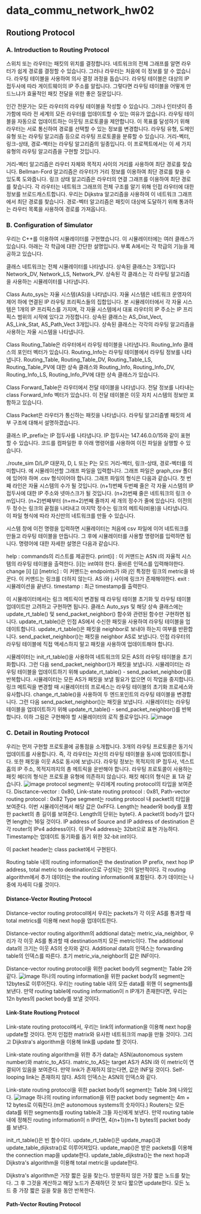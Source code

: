 # data_commu_network_hw02

## Routiong Protocol
### A. Introduction to Routing Protocol
스위치 또는 라우터는 패킷의 위치를 결정합니다.
네트워크의 전체 그래프를 알면 라우터가 쉽게 경로를 결정할 수 있습니다.
그러나 라우터는 처음에 이 정보를 알 수 없습니다.
라우팅 테이블을 사용하여 의사 결정 과정을 돕습니다.
라우팅 테이블은 대상의 IP 접두사에 따라 게이트웨이의 IP 주소를 알립니다.
그렇다면 라우팅 테이블을 어떻게 만드느냐가 효율적인 패킷 전달을 위한 좋은 질문입니다.

인간 전문가는 모든 라우터의 라우팅 테이블을 작성할 수 있습니다.
그러나 인터넷이 증가함에 따라 전 세계의 모든 라우터를 업데이트할 수 있는 여유가 없습니다. 라우팅 테이블을 자동으로 업데이트하는 아웃팅 프로토콜을 제안합니다.
이 목표를 달성하기 위해 라우터는 서로 통신하여 경로를 선택할 수 있는 정보를 변경합니다.
라우팅 유형, 도메인 유형 또는 라우팅 알고리즘 등으로 라우팅 프로토콜을 분류할 수 있습니다.
거리-벡터, 링크-상태, 경로-벡터는 라우팅 알고리즘의 일종입니다.
이 프로젝트에서는 이 세 가지 유형의 라우팅 알고리즘을 구현할 것입니다.

거리-벡터 알고리즘은 라우터 자체와 목적지 사이의 거리를 사용하여 최단 경로를 찾습니다.
Bellman-Ford 알고리즘은 라우터가 거리 정보를 이용하여 최단 경로를 찾을 수 있도록 도와줍니다.
링크 상태 알고리즘은 라우터의 연결 그래프를 이용하여 최단 경로를 찾습니다.
각 라우터는 네트워크 그래프의 전체 구조를 알기 위해 인접 라우터에 대한 정보를 브로드캐스트합니다.
우리는 Dijkstra 알고리즘을 사용하여 이 네트워크 그래프에서 최단 경로를 찾습니다.
경로-벡터 알고리즘은 패킷이 대상에 도달하기 위해 통과하는 라우터 목록을 사용하여 경로를 가져옵니다.

### B. Configuration of Simulator
우리는 C++를 이용하여 시뮬레이터를 구현했습니다. 이 시뮬레이터에는 여러 클래스가 있습니다.
아래는 각 학급에 대한 간단한 설명입니다. 부록 A에서는 각 학급의 기능을 제공하고 있습니다.

클래스 네트워크는 전체 시뮬레이터를 나타냅니다. 상속된 클래스는 3개입니다
Network_DV, Network_LS, Network_PV.
상속된 각 클래스는 각 라우팅 알고리즘을 사용하는 시뮬레이터를 나타냅니다.

Class Auto_sys는 자율 시스템(AS)을 나타냅니다. 자율 시스템은 네트워크 운영자의 제어 하에 연결된 IP 라우팅 프리픽스들의 집합입니다.
본 시뮬레이터에서 각 자율 시스템은 1개의 IP 프리픽스를 가지며, 각 자율 시스템에서 대표 라우터의 IP 주소는 IP 프리픽스 범위의 시작에 있다고 가정합니다. 상속된 클래스는 AS_Dist_Vect, AS_Link_Stat, AS_Path_Vect 3개입니다. 상속된 클래스는 각각의 라우팅 알고리즘을 사용하는 자율 시스템을 나타냅니다.

Class Routing_Table은 라우터에서 라우팅 테이블을 나타냅니다. Routing_Info 클래스의 포인터 벡터가 있습니다. Routing_Info는 라우팅 테이블에서 라우팅 정보를 나타냅니다. Routing_Table, Routing_Table_DV, Routing_Table_LS, Routing_Table_PV에 대한 상속 클래스와 Routing_Info, Routing_Info_DV, Routing_Info_LS, Routing_Info_PV에 대한 상속 클래스가 있습니다.

Class Forward_Table은 라우터에서 전달 테이블을 나타냅니다. 전달 정보를 나타내는 class Forward_Info 벡터가 있습니다. 이 전달 테이블은 이웃 자치 시스템의 정보만 포함하고 있습니다.

Class Packet은 라우터가 통신하는 패킷을 나타냅니다. 라우팅 알고리즘별 패킷의 세부 구조에 대해서 설명하겠습니다.

클래스 IP_prefix는 IP 접두사를 나타냅니다. IP 접두사는 147.46.0.0/15와 같이 표현할 수 있습니다.
코드를 컴파일한 후 아래 명령어를 사용하여 이진 파일을 실행할 수 있습니다.

./route_sim <filename> D/L/P
대문자, D, L 또는 P는 모드 거리-벡터, 링크-상태, 경로-벡터를 의미합니다.
<filename>에 시뮬레이션할 그래프 파일을 입력합니다.
그래프 파일은 graph_csv 폴더에 있어야 하며 .csv 형식이어야 합니다.
그래프 파일의 형식은 다음과 같습니다.
첫 번째 라인은 자율 시스템의 수가 될 것입니다.
(n+1)번째 두번째 줄은 각 자율 시스템의 IP 접두사에 대한 IP 주소와 넷마스크가 될 것입니다.
(n+2)번째 줄은 네트워크의 링크 수 m입니다.
(n+2)번째부터 (n+m+2)번째 줄까지 세 개의 정수가 줄에 있습니다.
이전의 두 정수는 링크의 끝점을 나타내고 마지막 정수는 링크의 메트릭(비용)을 나타냅니다.
이 파일 형식에 따라 자신만의 네트워크를 만들 수 있습니다.

시스템 창에 이전 명령을 입력하면 시뮬레이터는 처음에 csv 파일에 이어 네트워크를 만들고 라우팅 테이블을 만듭니다.
그 후에 시뮬레이터를 사용할 명령어를 입력하면 됩니다. 명령어에 대한 자세한 설명은 다음과 같습니다.

  help : commands의 리스트를 제공한다.
  print[i] :  이 커맨드는 ASN i의 자율적 시스템의 라우팅 테이블을 출력한다. [i]는 int여야 한다. 올바른 인덱스를 입력해야한다.
  change [i] [j] [metric] : 이 커맨드는 endpoints가 i와 j인 특정한 링크의 metric을 바꾼다. 이 커맨드는 링크를 더하지 않는다. AS i와 j 사이에 링크가 존재해야한다.
  exit : 시뮬레이션을 끝낸다.
  timestamp : 최근 timestamp를 출력한다.

이 시뮬레이터에서는 링크 메트릭이 변경될 때 라우팅 테이블 초기화 및 라우팅 테이블 업데이트만 고려하고 구현하면 됩니다.
클래스 Auto_sys 및 해당 상속 클래스에는 update_rt_table() 및 send_packet_neighbor() 함수와 관련된 함수만 구현하면 됩니다.
update_rt_table()은 인접 AS에서 수신한 패킷을 사용하여 라우팅 테이블을 업데이트합니다.
update_rt_table()은 패킷을 neighbor로 보내야 하는지 여부를 반환합니다. send_packet_neighbor()는 패킷을 neighbor AS로 보냅니다.
인접 라우터의 라우팅 테이블에 직접 액세스하지 말고 패킷을 사용하여 업데이트해야 합니다.

시뮬레이터는 init_rt_table()을 사용하여 네트워크의 모든 AS의 라우팅 테이블을 초기화합니다.
그런 다음 send_packet_neighbor()가 패킷을 보냅니다. 시뮬레이터는 라우팅 테이블을 업데이트하기 위해 update_rt_table() - send_packet_neighbor()를 반복합니다.
시뮬레이터는 모든 AS가 패킷을 보낼 필요가 없으면 이 작업을 중지합니다.
링크 메트릭을 변경할 때 시뮬레이터의 프로세스는 라우팅 테이블의 초기화 프로세스와 유사합니다.
change_rt_table()을 사용하여 두 엔드포인트의 라우팅 테이블을 변경합니다. 그런 다음 send_packet_neighbor()는 패킷을 보냅니다.
시뮬레이터는 라우팅 테이블을 업데이트하기 위해 update_rt_table() - send_packet_neighbor()를 반복합니다.
이하 그림은 구현해야 할 시뮬레이터의 로직 플로우입니다.
![image](https://github.com/GeunSuYoon/data_commu_network_hw02/assets/146644182/063085a2-081f-47ec-9f3f-6dacc61b24fc)

### C. Detail in Routing Protocol
우리는 먼저 구현할 프로토콜에 공통점을 소개합니다.
3개의 라우팅 프로토콜은 동기식 업데이트를 사용합니다. 즉, 각 라우터는 자신의 라우팅 테이블을 동시에 업데이트합니다.
또한 패킷을 이웃 AS로 동시에 보냅니다.
라우팅 정보는 목적지의 IP 접두사, 넥스트 홉의 IP 주소, 목적지까지의 총 메트릭을 운반해야 합니다. 라우팅 프로토콜이 사용하는 패킷 헤더의 형식은 프로토콜 유형에 의존하지 않습니다.
패킷 헤더의 형식은 표 1과 같습니다.
![image](https://github.com/GeunSuYoon/data_commu_network_hw02/assets/146644182/17a87158-fa62-4b96-8432-abddd22db997)
  protocol segment는 우리에게 routing protocol의 타입을 보여준다. Disctance-vector : 0x80, Link-state routing protocol : 0x81, Path-vector routing protocol : 0x82
  Type segment는 routing protocol 내 packet의 타입을 보여준다. 이번 시뮬레이션에서 해당 값은 0xFF다.
  Length는 header와 body를 포함한 packet의 총 길이를 보여준다. Length의 단위는 byte다. A packet의 body가 없다면 length는 16일 것이다.
  IP address of Source and IP address of destination 은 각 router의 IPv4 address이다. 이 IPv4 address는 32bit으로 표현 가능하다.
  Timestamp는 업데이트 동기화를 돕기 위한 32-bit int이다.

이 packet header는 class packet에서 구현된다.

Routing table 내의 routing information은 the destination IP prefix, next hop IP address, total metric to destination으로 구성되는 것이 일반적이다.
각 routing algorithm에서 추가 데이터는 the routing information에 포함된다.
추가 데이터는 나중에 자세히 다룰 것이다.

#### Distance-Vector Routing Protocol
Distance-vector routing protocol에서 우리는 packets가 각 이웃 AS를 통과할 때 total metrics를 이용해 next hop을 업데이트한다.

Distance-vector routing algorithm의 addtional data는 metric_via_neighbor, 우리가 각 이웃 AS를 통과할 때 destination까지 모든 metric이다.
The additional data의 크기는 이웃 AS의 숫자와 같다.
Additional data의 인덱스는 forwarding table의 인덱스를 따른다.
초기 metric_via_neighbor의 값은 INF이다.

Distance-vector routing protocol을 위한 packet body의 segment는 Table 2와 같다.
![image](https://github.com/GeunSuYoon/data_commu_network_hw02/assets/146644182/245ba235-5440-44f4-82bd-5b9a517fb55f)
하나의 routing information을 위한 packet body의 segment는 12bytes로 이루어진다.
우리는 routing table 내의 모든 data를 위핸 이 segments를 보낸다.
만약 routing table에 routing information이 n IP개가 존재한다면, 우리는 12n bytes의 packet body를 보낼 것이다.

#### Link-State Routiong Protocol
Link-state routing protocol에서, 우리는 link의 information을 이용해 next hop을 update할 것이다.
먼저 인접한 matrix와 유사한 네트워크의 map을 만들 것이다.
그리고 Dijkstra's algorithm을 이용해 link를 update 할 것이다.

Link-state routing algorithm을 위한 추가 data는 ASN(autonomous system number)와 matric_to_AS다.
matric_to_AS는 target AS가 ASN i와 이 metric이 연결되어 있음을 보여준다.
만약 link가 존재하지 않는다면, 값은 INF일 것이다.
Self-looping link는 존재하지 않다.
AS의 인덱스는 ASN의 인덱스와 같다.

Link-state routing protocol을 위한 packet body의 segment는 Table 3에 나와있다.
![image](https://github.com/GeunSuYoon/data_commu_network_hw02/assets/146644182/962a09a9-49ed-4423-bf43-02b8c9e00ab8)
하나의 routing information을 위한 packet body segment는 4m + 12 bytes로 이뤄진다.(m은 autonomous systems의 숫자이다.)
Routers는 모든 data를 위한 segments를 routing table과 그들 자신에게 보낸다.
만약 routing table 내에 정해진 routing information이 n IP라면, 4(n+1)(m+1) bytes의 packet body를 보낸다.

init_rt_table()은 빈 함수이다.
update_rt_table()은 update_map()과 update_table_dijkstra()로 이루어져있다.
update_map()은 받은 packets를 이용해 the connection map을 update한다.
update_table_dijkstra()는 the next hop과 Dijkstra's algorithm을 이용해 total metric을 update한다.

Dijkstra's algorithm은 가장 짧은 길을 찾는다.
방문하지 않은 가장 짧은 노드를 찾는다.
그 후 그것을 계산하고 해당 노드가 존재하던 것 보다 짧으면 update한다.
모든 노드 중 가장 짧은 길을 찾을 동안 반복한다.

#### Path-Vector Routing Protocol
